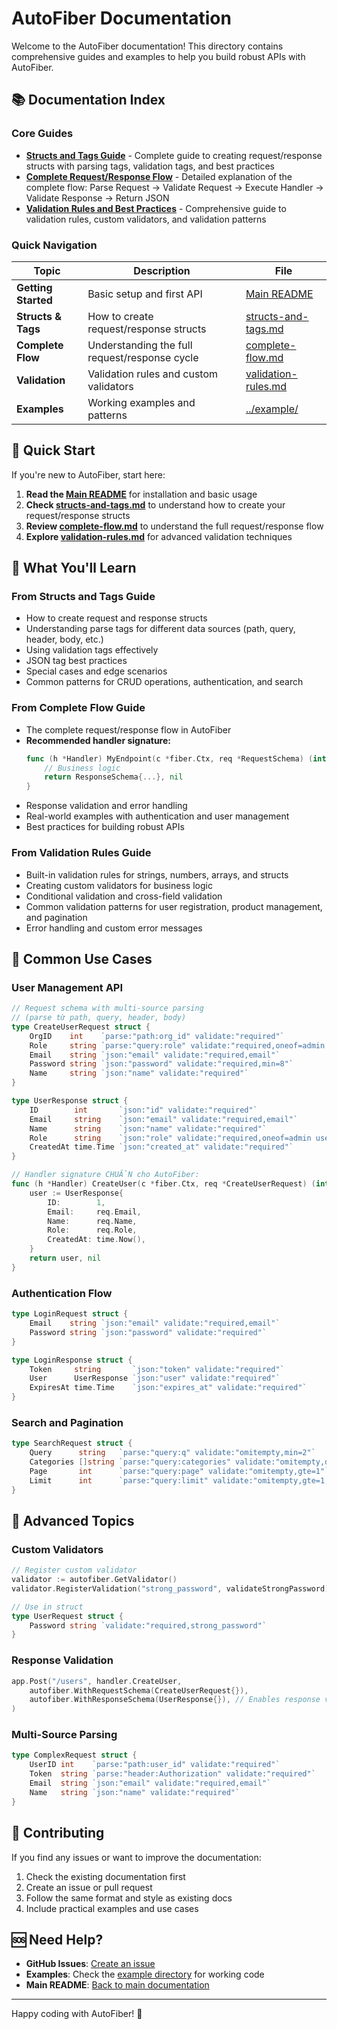 # AutoFiber Documentation

Welcome to the AutoFiber documentation! This directory contains comprehensive guides and examples to help you build robust APIs with AutoFiber.

## 📚 Documentation Index

### Core Guides

- **[Structs and Tags Guide](structs-and-tags.md)** - Complete guide to creating request/response structs with parsing tags, validation tags, and best practices
- **[Complete Request/Response Flow](complete-flow.md)** - Detailed explanation of the complete flow: Parse Request → Validate Request → Execute Handler → Validate Response → Return JSON
- **[Validation Rules and Best Practices](validation-rules.md)** - Comprehensive guide to validation rules, custom validators, and validation patterns

### Quick Navigation

| Topic               | Description                                   | File                                       |
| ------------------- | --------------------------------------------- | ------------------------------------------ |
| **Getting Started** | Basic setup and first API                     | [Main README](../README.md)                |
| **Structs & Tags**  | How to create request/response structs        | [structs-and-tags.md](structs-and-tags.md) |
| **Complete Flow**   | Understanding the full request/response cycle | [complete-flow.md](complete-flow.md)       |
| **Validation**      | Validation rules and custom validators        | [validation-rules.md](validation-rules.md) |
| **Examples**        | Working examples and patterns                 | [../example/](../example/)                 |

## 🚀 Quick Start

If you're new to AutoFiber, start here:

1. **Read the [Main README](../README.md)** for installation and basic usage
2. **Check [structs-and-tags.md](structs-and-tags.md)** to understand how to create your request/response structs
3. **Review [complete-flow.md](complete-flow.md)** to understand the full request/response flow
4. **Explore [validation-rules.md](validation-rules.md)** for advanced validation techniques

## 📖 What You'll Learn

### From Structs and Tags Guide

- How to create request and response structs
- Understanding parse tags for different data sources (path, query, header, body, etc.)
- Using validation tags effectively
- JSON tag best practices
- Special cases and edge scenarios
- Common patterns for CRUD operations, authentication, and search

### From Complete Flow Guide

- The complete request/response flow in AutoFiber
- **Recommended handler signature:**
  ```go
  func (h *Handler) MyEndpoint(c *fiber.Ctx, req *RequestSchema) (interface{}, error) {
      // Business logic
      return ResponseSchema{...}, nil
  }
  ```
- Response validation and error handling
- Real-world examples with authentication and user management
- Best practices for building robust APIs

### From Validation Rules Guide

- Built-in validation rules for strings, numbers, arrays, and structs
- Creating custom validators for business logic
- Conditional validation and cross-field validation
- Common validation patterns for user registration, product management, and pagination
- Error handling and custom error messages

## 🎯 Common Use Cases

### User Management API

```go
// Request schema with multi-source parsing
// (parse từ path, query, header, body)
type CreateUserRequest struct {
    OrgID    int    `parse:"path:org_id" validate:"required"`
    Role     string `parse:"query:role" validate:"required,oneof=admin user"`
    Email    string `json:"email" validate:"required,email"`
    Password string `json:"password" validate:"required,min=8"`
    Name     string `json:"name" validate:"required"`
}

type UserResponse struct {
    ID        int       `json:"id" validate:"required"`
    Email     string    `json:"email" validate:"required,email"`
    Name      string    `json:"name" validate:"required"`
    Role      string    `json:"role" validate:"required,oneof=admin user"`
    CreatedAt time.Time `json:"created_at" validate:"required"`
}

// Handler signature CHUẨN cho AutoFiber:
func (h *Handler) CreateUser(c *fiber.Ctx, req *CreateUserRequest) (interface{}, error) {
    user := UserResponse{
        ID:        1,
        Email:     req.Email,
        Name:      req.Name,
        Role:      req.Role,
        CreatedAt: time.Now(),
    }
    return user, nil
}
```

### Authentication Flow

```go
type LoginRequest struct {
    Email    string `json:"email" validate:"required,email"`
    Password string `json:"password" validate:"required"`
}

type LoginResponse struct {
    Token     string       `json:"token" validate:"required"`
    User      UserResponse `json:"user" validate:"required"`
    ExpiresAt time.Time    `json:"expires_at" validate:"required"`
}
```

### Search and Pagination

```go
type SearchRequest struct {
    Query      string   `parse:"query:q" validate:"omitempty,min=2"`
    Categories []string `parse:"query:categories" validate:"omitempty,dive,oneof=tech sports news"`
    Page       int      `parse:"query:page" validate:"omitempty,gte=1"`
    Limit      int      `parse:"query:limit" validate:"omitempty,gte=1,lte=100"`
}
```

## 🔧 Advanced Topics

### Custom Validators

```go
// Register custom validator
validator := autofiber.GetValidator()
validator.RegisterValidation("strong_password", validateStrongPassword)

// Use in struct
type UserRequest struct {
    Password string `validate:"required,strong_password"`
}
```

### Response Validation

```go
app.Post("/users", handler.CreateUser,
    autofiber.WithRequestSchema(CreateUserRequest{}),
    autofiber.WithResponseSchema(UserResponse{}), // Enables response validation
)
```

### Multi-Source Parsing

```go
type ComplexRequest struct {
    UserID int    `parse:"path:user_id" validate:"required"`
    Token  string `parse:"header:Authorization" validate:"required"`
    Email  string `json:"email" validate:"required,email"`
    Name   string `json:"name" validate:"required"`
}
```

## 📝 Contributing

If you find any issues or want to improve the documentation:

1. Check the existing documentation first
2. Create an issue or pull request
3. Follow the same format and style as existing docs
4. Include practical examples and use cases

## 🆘 Need Help?

- **GitHub Issues**: [Create an issue](https://github.com/vuongtlt13/auto-fiber/issues)
- **Examples**: Check the [example directory](../example/) for working code
- **Main README**: [Back to main documentation](../README.md)

---

Happy coding with AutoFiber! 🚀
